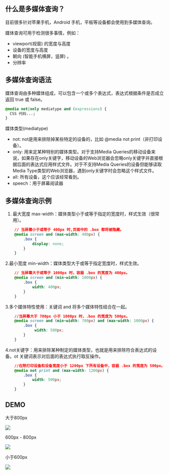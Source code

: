 ## 什么是多媒体查询？

目前很多针对苹果手机，Android 手机，平板等设备都会使用到多媒体查询。

媒体查询可用于检测很多事情，例如：

-   viewport(视窗) 的宽度与高度
-   设备的宽度与高度
-   朝向 (智能手机横屏，竖屏) 。
-   分辨率

## 多媒体查询语法

媒体查询由多种媒体组成，可以包含一个或多个表达式，表达式根据条件是否成立返回 true 或 false。

``` css
@media not|only mediatype and (expressions) {
  CSS 代码...;
}
```

媒体类型(mediatype)

-   not: not是用来排除掉某些特定的设备的，比如 @media not print（非打印设备）。
-   only: 用来定某种特别的媒体类型。对于支持Media Queries的移动设备来说，如果存在only关键字，移动设备的Web浏览器会忽略only关键字并直接根据后面的表达式应用样式文件。对于不支持Media Queries的设备但能够读取Media Type类型的Web浏览器，遇到only关键字时会忽略这个样式文件。
-   all: 所有设备，这个应该经常看到。
-   speech：用于屏幕阅读器

## 多媒体查询示例

1.  最大宽度 max-width：媒体类型小于或等于指定的宽度时，样式生效（很常用）。

``` css
	// 当屏幕小于或等于 400px 时,页面中的 .box 都将被隐藏。
	@media screen and (max-width: 400px) {
  		.box {
    		display: none;
  		}
	}
```

2.最小宽度 min-width：媒体类型大于或等于指定宽度时，样式生效。

``` css
	// 当屏幕大于或等于 1000px 时，容器 .box 的宽度为 400px。
	@media screen and (min-width: 1000px) {
  		.box {
   		 	width: 400px;
  		}
	}
```

3.多个媒体特性使用：关键词 and 将多个媒体特性结合在一起。

``` css
	//当屏幕大于 700px 小于 1000px 时，.box 的宽度为 500px。
	@media screen and (min-width: 700px) and (max-width: 1000px) {
  		.box {
   			 width: 500px;
  		}
	}
```

4.not关键字：用来排除某种制定的媒体类型，也就是用来排除符合表达式的设备。ot 关键词表示对后面的表达式执行取反操作。

``` css
	//在除打印设备和设备宽度小于 1200px 下所有设备中，容器 .box 的宽度为 500px。
	@media not print and (max-width: 1200px) {
  		.box {
    		width: 500px;
  		}
	}
```
## DEMO

大于800px

![](https://p3-juejin.byteimg.com/tos-cn-i-k3u1fbpfcp/290140d9ecd0493bb358c5f0fd86652c~tplv-k3u1fbpfcp-zoom-1.image)

600px - 800px

![](https://p3-juejin.byteimg.com/tos-cn-i-k3u1fbpfcp/554aed7145b1469c9af55b424bff4712~tplv-k3u1fbpfcp-zoom-1.image)

小于600px

![](https://p3-juejin.byteimg.com/tos-cn-i-k3u1fbpfcp/8a3f3c11217e4f8b8235c81f05733b56~tplv-k3u1fbpfcp-zoom-1.image)